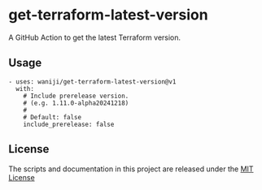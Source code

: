 # get-terraform-latest-version

A GitHub Action to get the latest Terraform version.

## Usage

```
- uses: waniji/get-terraform-latest-version@v1
  with:
    # Include prerelease version.
    # (e.g. 1.11.0-alpha20241218)
    #
    # Default: false
    include_prerelease: false
```

## License

The scripts and documentation in this project are released under the [MIT License](LICENSE)

